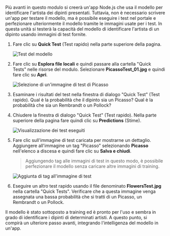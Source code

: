 Più avanti in questo modulo si creerà un'app Node.js che usa il modello per identificare l'artista dei dipinti presentati. Tuttavia, non è necessario scrivere un'app per testare il modello, ma è possibile eseguire i test nel portale e perfezionare ulteriormente il modello tramite le immagini usate per i test. In questa unità si testerà la capacità del modello di identificare l'artista di un dipinto usando immagini di test fornite.

1. Fare clic su **Quick Test** (Test rapido) nella parte superiore della pagina.

    ![Test del modello](../media/4-portal-click-quick-test.png)

1. Fare clic su **Esplora file locali** e quindi passare alla cartella "Quick Tests" nelle risorse del modulo. Selezionare **PicassoTest_01.jpg** e quindi fare clic su **Apri**.

    ![Selezione di un'immagine di test di Picasso](../media/4-portal-select-test-01.png)

1. Esaminare i risultati del test nella finestra di dialogo "Quick Test" (Test rapido). Qual è la probabilità che il dipinto sia un Picasso? Qual è la probabilità che sia un Rembrandt o un Pollock?

1. Chiudere la finestra di dialogo "Quick Test" (Test rapido). Nella parte superiore della pagina fare quindi clic su **Predictions** (Stime).

    ![Visualizzazione dei test eseguiti](../media/4-portal-select-predictions.png)

1. Fare clic sull'immagine di test caricata per mostrarne un dettaglio. Aggiungere all'immagine un tag "Picasso" selezionando **Picasso** nell'elenco a discesa e quindi fare clic su **Salva e chiudi**.

    > Aggiungendo tag alle immagini di test in questo modo, è possibile perfezionare il modello senza caricare altre immagini di training.

    ![Aggiunta di tag all'immagine di test](../media/4-tag-test-image.png)

1. Eseguire un altro test rapido usando il file denominato **FlowersTest.jpg** nella cartella "Quick Tests". Verificare che a questa immagine venga assegnata una bassa probabilità che si tratti di un Picasso, un Rembrandt o un Pollock.

Il modello è stato sottoposto a training ed è pronto per l'uso e sembra in grado di identificare i dipinti di determinati artisti. A questo punto, si compirà un ulteriore passo avanti, integrando l'intelligenza del modello in un'app.